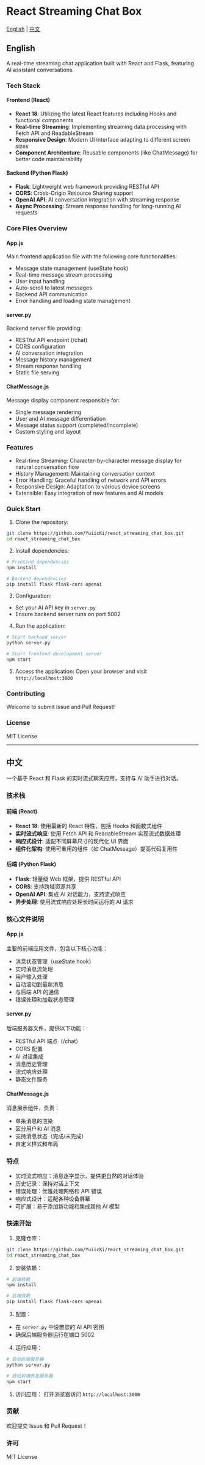 # React Streaming Chat Box

[English](#english) | [中文](#chinese)

<a name="english"></a>
## English

A real-time streaming chat application built with React and Flask, featuring AI assistant conversations.

### Tech Stack

#### Frontend (React)
- **React 18**: Utilizing the latest React features including Hooks and functional components
- **Real-time Streaming**: Implementing streaming data processing with Fetch API and ReadableStream
- **Responsive Design**: Modern UI interface adapting to different screen sizes
- **Component Architecture**: Reusable components (like ChatMessage) for better code maintainability

#### Backend (Python Flask)
- **Flask**: Lightweight web framework providing RESTful API
- **CORS**: Cross-Origin Resource Sharing support
- **OpenAI API**: AI conversation integration with streaming response
- **Async Processing**: Stream response handling for long-running AI requests

### Core Files Overview

#### App.js
Main frontend application file with the following core functionalities:
- Message state management (useState hook)
- Real-time message stream processing
- User input handling
- Auto-scroll to latest messages
- Backend API communication
- Error handling and loading state management

#### server.py
Backend server file providing:
- RESTful API endpoint (/chat)
- CORS configuration
- AI conversation integration
- Message history management
- Stream response handling
- Static file serving

#### ChatMessage.js
Message display component responsible for:
- Single message rendering
- User and AI message differentiation
- Message status support (completed/incomplete)
- Custom styling and layout

### Features
- Real-time Streaming: Character-by-character message display for natural conversation flow
- History Management: Maintaining conversation context
- Error Handling: Graceful handling of network and API errors
- Responsive Design: Adaptation to various device screens
- Extensible: Easy integration of new features and AI models

### Quick Start

1. Clone the repository:
```bash
git clone https://github.com/YuiicKi/react_streaming_chat_box.git
cd react_streaming_chat_box
```

2. Install dependencies:
```bash
# Frontend dependencies
npm install

# Backend dependencies
pip install flask flask-cors openai
```

3. Configuration:
- Set your AI API key in `server.py`
- Ensure backend server runs on port 5002

4. Run the application:
```bash
# Start backend server
python server.py

# Start frontend development server
npm start
```

5. Access the application:
Open your browser and visit `http://localhost:3000`

### Contributing
Welcome to submit Issue and Pull Request!

### License
MIT License

---

<a name="chinese"></a>
## 中文

一个基于 React 和 Flask 的实时流式聊天应用，支持与 AI 助手进行对话。

### 技术栈

#### 前端 (React)
- **React 18**: 使用最新的 React 特性，包括 Hooks 和函数式组件
- **实时流式响应**: 使用 Fetch API 和 ReadableStream 实现流式数据处理
- **响应式设计**: 适配不同屏幕尺寸的现代化 UI 界面
- **组件化架构**: 使用可重用的组件（如 ChatMessage）提高代码复用性

#### 后端 (Python Flask)
- **Flask**: 轻量级 Web 框架，提供 RESTful API
- **CORS**: 支持跨域资源共享
- **OpenAI API**: 集成 AI 对话能力，支持流式响应
- **异步处理**: 使用流式响应处理长时间运行的 AI 请求

### 核心文件说明

#### App.js
主要的前端应用文件，包含以下核心功能：
- 消息状态管理（useState hook）
- 实时消息流处理
- 用户输入处理
- 自动滚动到最新消息
- 与后端 API 的通信
- 错误处理和加载状态管理

#### server.py
后端服务器文件，提供以下功能：
- RESTful API 端点（/chat）
- CORS 配置
- AI 对话集成
- 消息历史管理
- 流式响应处理
- 静态文件服务

#### ChatMessage.js
消息展示组件，负责：
- 单条消息的渲染
- 区分用户和 AI 消息
- 支持消息状态（完成/未完成）
- 自定义样式和布局

### 特点
- 实时流式响应：消息逐字显示，提供更自然的对话体验
- 历史记录：保持对话上下文
- 错误处理：优雅处理网络和 API 错误
- 响应式设计：适配各种设备屏幕
- 可扩展：易于添加新功能和集成其他 AI 模型

### 快速开始

1. 克隆仓库：
```bash
git clone https://github.com/YuiicKi/react_streaming_chat_box.git
cd react_streaming_chat_box
```

2. 安装依赖：
```bash
# 前端依赖
npm install

# 后端依赖
pip install flask flask-cors openai
```

3. 配置：
- 在 `server.py` 中设置您的 AI API 密钥
- 确保后端服务器运行在端口 5002

4. 运行应用：
```bash
# 启动后端服务器
python server.py

# 启动前端开发服务器
npm start
```

5. 访问应用：
打开浏览器访问 `http://localhost:3000`

### 贡献
欢迎提交 Issue 和 Pull Request！

### 许可
MIT License
